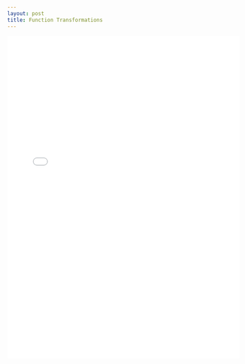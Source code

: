 ```yaml
---
layout: post
title: Function Transformations
---
```


<iframe height="750" width="540" frameborder="0" src="//www.ck12.org/assessment/ui/embed.html?test/detail/5985b1efda2cfe67904a0861" ></iframe>